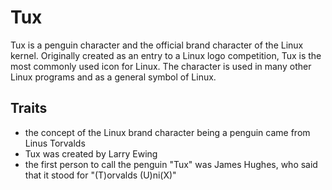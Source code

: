 # Tux

Tux is a penguin character and the official brand character of the Linux kernel. Originally created as an entry to a Linux logo competition, Tux is the most commonly used icon for Linux. The character is used in many other Linux programs and as a general symbol of Linux.

## Traits
 - the concept of the Linux brand character being a penguin came from Linus Torvalds  
 - Tux was created by Larry Ewing  
 - the first person to call the penguin "Tux" was James Hughes, who said that it stood for "(T)orvalds (U)ni(X)"
